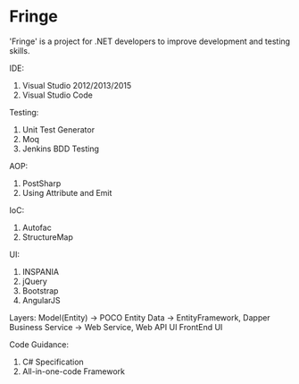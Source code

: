 # Fringe

'Fringe' is a project for .NET developers to improve development and testing skills.

IDE:
1. Visual Studio 2012/2013/2015
2. Visual Studio Code

Testing:
1. Unit Test Generator
2. Moq
3. Jenkins BDD Testing

AOP:
1. PostSharp
2. Using Attribute and Emit

IoC:
1. Autofac
2. StructureMap

UI:
1. INSPANIA
2. jQuery
3. Bootstrap
4. AngularJS

Layers:
Model(Entity) -> POCO Entity
Data -> EntityFramework, Dapper
Business
Service -> Web Service, Web API
UI
FrontEnd UI

Code Guidance:
1. C# Specification
2. All-in-one-code Framework
